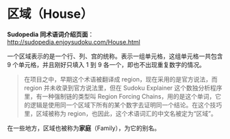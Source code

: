 # 区域（House）

**Sudopedia 同术语词介绍页面**：http://sudopedia.enjoysudoku.com/House.html

一个区域表示的是一个行、列、宫的统称。表示一组单元格，这组单元格一共包含 9 个单元格，并且刚好只填入 1 到 9 各一个，即也不出现重复数字的情况。

> 在项目之中，早期这个术语被翻译成 region，现在采用的是官方说法，而 region 并未收录到官方说法里，但在 Sudoku Explainer 这个数独分析程序里，有一种强制链的类型叫 Region Forcing Chains，用的是这个单词，它的逻辑是使用同一个区域下所有的某个数字去证明同一个结论。在这个技巧里，区域被称为 region，也因此，这个术语词汇的中文名被定为“区域”。

在一些地方，区域也被称为**家庭**（Family），为它的别名。
